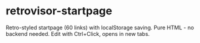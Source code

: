 # retrovisor-startpage
Retro-styled startpage (60 links) with localStorage saving. Pure HTML - no backend needed. Edit with Ctrl+Click, opens in new tabs.

